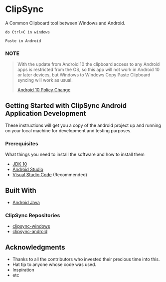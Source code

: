 # ClipSync

A Common Clipboard tool between Windows and Android.
```
do Ctrl+C in windows

Paste in Android
```

### NOTE
> With the update from Android 10 the clipboard access to any Android apps is restricted from the OS, so this app will not work in Android 10 or later devices, but Windows to Windows Copy Paste Clipboard syncing will work as usual. 
> 
> [Android 10 Policy Change](https://developer.android.com/about/versions/10/privacy/changes#clipboard-data)

## Getting Started with ClipSync Android Application Development

These instructions will get you a copy of the android project up and running on your local machine for development and testing purposes.

### Prerequisites

What things you need to install the software and how to install them

* [JDK 10](http://www.oracle.com/technetwork/java/javase/downloads/jdk10-downloads-4416644.html)
* [Android Studio](https://developer.android.com/studio/)
* [Visual Studio Code](https://code.visualstudio.com/) (Recommended)

## Built With

* [Android Java](http://www.oracle.com/technetwork/java/javase/downloads/jdk10-downloads-4416644.html)

### ClipSync Repositories

* [clipsync-windows](https://github.com/pishangujeniya/clipsync-windows)
* [clipsync-android](https://github.com/pishangujeniya/clipsync-android)

## Acknowledgments

* Thanks to all the contributors who invested their precious time into this.
* Hat tip to anyone whose code was used.
* Inspiration
* etc
